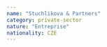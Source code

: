 ```yaml
---
name: "Stuchlikova & Partners"
category: private-sector
nature: "Entreprise"
nationality: CZE
---
```

